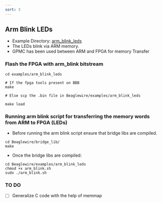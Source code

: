 ```yaml
---
sort: 3
---
```


## Arm Blink LEDs

- Example Directory: [arm_blink_leds](https://github.com/BeagleWire/BeagleWire/tree/master/examples/arm_blink_leds)
- The LEDs blink via ARM memory.
- GPMC has been used between ARM and FPGA for memory Transfer

### Flash the FPGA with arm_blink bitstream 
```
cd examples/arm_blink_leds

# If the fpga tools present on BBB
make

# Else scp the .bin file in Beaglewire/examples/arm_blink_leds

make load
```

### Running arm blink script for transferring the memory words from ARM to FPGA (LEDs)

- Before running the arm blink script ensure that bridge libs are compiled.
```
cd Beaglewire/bridge_lib/
make
```
- Once the bridge libs are compiled:
```
cd Beaglewire/examples/arm_blink_leds
chmod +x arm_blink.sh
sudo ./arm_blink.sh
```

### TO DO
- [ ]  Generalize C code with the help of memmap